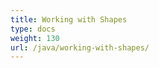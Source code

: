 ```yaml
---
title: Working with Shapes
type: docs
weight: 130
url: /java/working-with-shapes/
---
```



